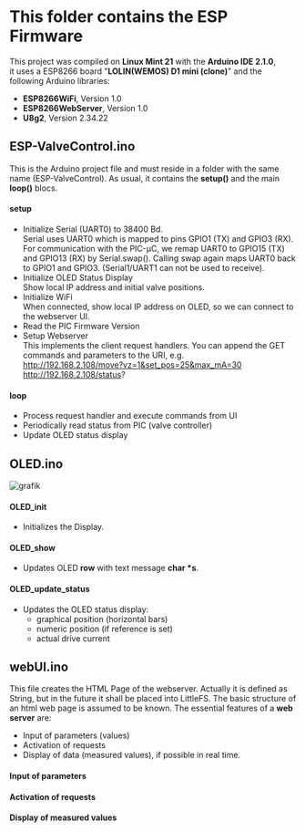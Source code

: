 # This folder contains the ESP Firmware
This project was compiled on **Linux Mint 21** with the **Arduino IDE 2.1.0**, <br>
it uses a ESP8266 board "**LOLIN(WEMOS) D1  mini (clone)**" and
the following Arduino libraries:

- **ESP8266WiFi**, Version 1.0
- **ESP8266WebServer**, Version 1.0
- **U8g2**, Version 2.34.22

## ESP-ValveControl.ino
This is the Arduino project file and must reside in a folder with the same name (ESP-ValveControl).
As usual, it contains the **setup()** and the main **loop()** blocs.

#### setup
- Initialize Serial (UART0) to 38400 Bd. <br>
  Serial uses UART0 which is mapped to pins GPIO1 (TX) and GPIO3 (RX).  <br>
  For communication with the PIC-µC, we remap UART0 to GPIO15 (TX) and GPIO13 (RX) by Serial.swap(). 
  Calling swap again maps UART0 back to GPIO1 and GPIO3. (Serial1/UART1 can not be used to receive).
- Initialize OLED Status Display <br>
  Show local IP address and initial valve positions.
- Initialize WiFi <br>
  When connected, show local IP address on OLED, so we can connect to the webserver UI.
- Read the PIC Firmware Version
- Setup Webserver <br>
  This implements the client request handlers. You can append the GET commands and parameters to the URI, e.g. <br>
  http://192.168.2.108/move?vz=1&set_pos=25&max_mA=30 <br>
  http://192.168.2.108/status?

#### loop
- Process request handler and execute commands from UI
- Periodically read status from PIC (valve controller)
- Update OLED status display

## OLED.ino

![grafik](https://github.com/deklaus/OpenValveControl/assets/134941062/381b864e-4c95-4f8c-b542-b32fa9c08f5e)

#### OLED_init
- Initializes the Display.

#### OLED_show
- Updates OLED **row** with text message **char \*s**.

#### OLED_update_status
- Updates the OLED status display:
  - graphical position (horizontal bars)
  - numeric position (if reference is set)
  - actual drive current 

## webUI.ino
This file creates the HTML Page of the webserver. Actually it is defined as String, but in the future it shall 
be placed into LittleFS. The basic structure of an html web page is assumed to be known. 
The essential features of a **web server** are:
- Input of parameters (values)
- Activation of requests
- Display of data (measured values), if possible in real time.

#### Input of parameters




#### Activation of requests

#### Display of measured values





